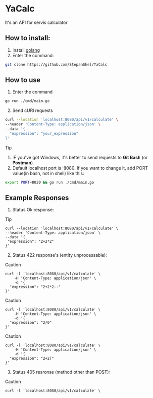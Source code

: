 # YaCalc
It's an API for servis calculator

How to install:
----------------
1. Install [golang](https://go.dev/doc/install)
2. Enter the command:
``` bash
git clone https://github.com/StepanShel/YaCalc
```
How to use
----------
1. Enter the command
```bash
go run ./cmd/main.go
```
2. Send cURl requests
```bash
curl --location 'localhost:8080/api/v1/calculate' \         
--header 'Content-Type: application/json' \         
--data '{
  "expression": "your_expression"
}'
```
>[!TIP]
>
>1. IF you've got Windows, it's better to send requests to **Git Bash** (or **Postman**)
>2. Default localhost port is :8080. If you want to change it, add PORT value(in bash, not in shell) like this:
>```bash
>export PORT=8020 && go run ./cmd/main.go
>```

Example Responses
---------------
1. Status Ok response:
>[!TIP]
>
>``` shell
>curl --location 'localhost:8080/api/v1/calculate' \
>--header 'Content-Type: application/json' \
>--data '{
>  "expression": "2+2*2"
>}'
>```
2. Status 422 response's (entity unprocessable):
> [!CAUTION]
>
> ``` shell
> curl -l 'localhost:8080/api/v1/calculate' \
>     -H 'Content-Type: application/json' \
>     -d '{
>   "expression": "2+2*2--"
> }'
> ```

> [!CAUTION]
>
> ``` shell
> curl -l 'localhost:8080/api/v1/calculate' \
>     -H 'Content-Type: application/json' \
>     -d '{
>   "expression": "2/0"
> }'
> ```

> [!CAUTION]
>
> ``` shell
> curl -l 'localhost:8080/api/v1/calculate' \
>     -H 'Content-Type: application/json' \
>     -d '{
>   "expression": "2+2)"
> }'
> ```

3. Status 405 resronse (method other than POST):
> [!CAUTION]
>
> ``` shell
> curl -l 'localhost:8080/api/v1/calculate' \
> ```

